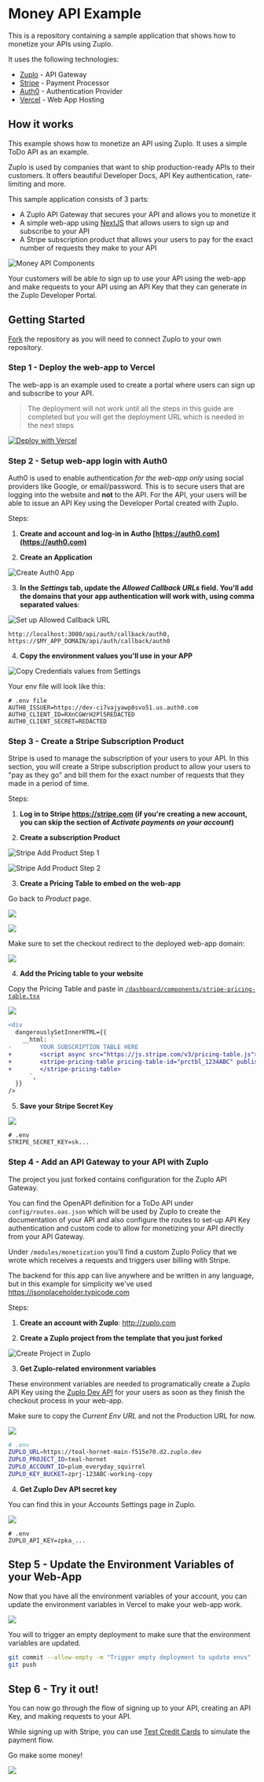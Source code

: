 # Money API Example

This is a repository containing a sample application that shows how to monetize your APIs using Zuplo.

It uses the following technologies:

- [Zuplo](https://zuplo.com) - API Gateway
- [Stripe](https://stripe.com) - Payment Processor
- [Auth0](https://auth0.com) - Authentication Provider
- [Vercel](https://vercel.com) - Web App Hosting

## How it works

This example shows how to monetize an API using Zuplo. It uses a simple ToDo API as an example.

Zuplo is used by companies that want to ship production-ready APIs to their customers. It offers beautiful Developer Docs, API Key authentication, rate-limiting and more.

This sample application consists of 3 parts:

- A Zuplo API Gateway that secures your API and allows you to monetize it
- A simple web-app using [NextJS](https://nextjs.org) that allows users to sign up and subscribe to your API
- A Stripe subscription product that allows your users to pay for the exact number of requests they make to your API

![Money API Components](./assets/money-api-components.png)

Your customers will be able to sign up to use your API using the web-app and make requests to your API using an API Key that they can generate in the Zuplo Developer Portal.

## Getting Started

[Fork](https://github.com/zuplo/money-api-example/fork) the repository as you will need to connect Zuplo to your own repository.

### Step 1 - Deploy the web-app to Vercel

The web-app is an example used to create a portal where users can sign up and subscribe to your API.

> The deployment will not work until all the steps in this guide are completed but you will get the deployment URL which is needed in the next steps

[![Deploy with Vercel](https://vercel.com/button)](https://vercel.com/new/clone?repository-url=https%3A%2F%2Fgithub.com%2Fzuplo%2Fmoney-api-example%2Ftree%2Fmain%2Fdashboard&project-name=money-api&demo-title=Money%20API&demo-description=Monetize%20your%20APIs%20in%2010%20minutes.&demo-url=https%3A%2F%2Fmoney-api.zuplo.com)

### Step 2 - Setup web-app login with Auth0

Auth0 is used to enable authentication _for the web-app only_ using social providers like Google, or email/password. This is to secure users that are logging into the website and **not** to the API. For the API, your users will be able to issue an API Key using the Developer Portal created with Zuplo.

Steps:

1. **Create and account and log-in in Autho [https://auth0.com](https://auth0.com)**

2. **Create an Application**

![Create Auth0 App](./assets/auth0-create-account.png)

3. **In the _Settings_ tab, update the _Allowed Callback URLs_ field. You'll add the domains that your app authentication will work with, using comma separated values**:

![Set up Allowed Callback URL](./assets/auth0-allowed-callback-url.png)

```
http://localhost:3000/api/auth/callback/auth0, https://$MY_APP_DOMAIN/api/auth/callback/auth0
```

4. **Copy the environment values you'll use in your APP**

![Copy Credentials values from Settings](./assets/auth0-credential-values.png)

Your env file will look like this:

```
# .env file
AUTH0_ISSUER=https://dev-ci7vajyawp0svo51.us.auth0.com
AUTH0_CLIENT_ID=RXnCGWrH2Pl5REDACTED
AUTH0_CLIENT_SECRET=REDACTED
```

### Step 3 - Create a Stripe Subscription Product

Stripe is used to manage the subscription of your users to your API. In this section, you will create a Stripe subscription product to allow your users to "pay as they go" and bill them for the exact number of requests that they made in a period of time.

Steps:

1. **Log in to Stripe https://stripe.com (if you're creating a new account, you can skip the section of _Activate payments on your account_)**

2. **Create a subscription Product**

![Stripe Add Product Step 1](./assets/stripe-add-product.png)

![Stripe Add Product Step 2](./assets/stripe-add-product-step-2.png)

3. **Create a Pricing Table to embed on the web-app**

Go back to _Product_ page.

![](./assets/stripe-add-pricing-table.png)

![](./assets/stripe-add-pricing-table-2.png)

Make sure to set the checkout redirect to the deployed web-app domain:

![](./assets/stripe-add-pricing-table-3.png)

4. **Add the Pricing table to your website**

Copy the Pricing Table and paste in [`/dashboard/components/stripe-pricing-table.tsx`](./dashboard/components/stripe-pricing-table.tsx)

![](./assets/stripe-add-pricing-table-4.png)

```diff
<div
  dangerouslySetInnerHTML={{
    __html: `
-        YOUR SUBSCRIPTION TABLE HERE
+        <script async src="https://js.stripe.com/v3/pricing-table.js"></script>
+        <stripe-pricing-table pricing-table-id="prctbl_1234ABC" publishable-key="pk_test_1234ABC">
+        </stripe-pricing-table>
      `,
  }}
/>
```

5. **Save your Stripe Secret Key**

![](./assets/stripe-get-secret-key.png)

```
# .env
STRIPE_SECRET_KEY=sk...
```

### Step 4 - Add an API Gateway to your API with Zuplo

The project you just forked contains configuration for the Zuplo API Gateway.

You can find the OpenAPI definition for a ToDo API under `config/routes.oas.json` which will be used by Zuplo to create the documentation of your API and also configure the routes to set-up API Key authentication and custom code to allow for monetizing your API directly from your API Gateway.

Under `/modules/monetization` you'll find a custom Zuplo Policy that we wrote which receives a requests and triggers user billing with Stripe.

The backend for this app can live anywhere and be written in any language, but in this example for simplicity we've used https://jsonplaceholder.typicode.com

Steps:

1. **Create an account with Zuplo**: http://zuplo.com

2. **Create a Zuplo project from the template that you just forked**

![Create Project in Zuplo](./assets/zuplo-create-project.png)

3. **Get Zuplo-related environment variables**

These environment variables are needed to programatically create a Zuplo API Key using the [Zuplo Dev API](https://dev.zuplo.com) for your users as soon as they finish the checkout process in your web-app.

Make sure to copy the _Current Env URL_ and not the Production URL for now.

![](./assets/zuplo-project-settings.png)

```sh
# .env
ZUPLO_URL=https://teal-hornet-main-f515e70.d2.zuplo.dev
ZUPLO_PROJECT_ID=teal-hornet
ZUPLO_ACCOUNT_ID=plum_everyday_squirrel
ZUPLO_KEY_BUCKET=zprj-123ABC-working-copy
```

4. **Get Zuplo Dev API secret key**

You can find this in your Accounts Settings page in Zuplo.

![](./assets/zuplo-api-key.png)

```
# .env
ZUPLO_API_KEY=zpka_...
```

## Step 5 - Update the Environment Variables of your Web-App

Now that you have all the environment variables of your account, you can update the environment variables in Vercel to make your web-app work.

![](./assets/vercel-update-envs.png)

You will to trigger an empty deployment to make sure that the environment variables are updated.

```sh
git commit --allow-empty -m "Trigger empty deployment to update envs"
git push
```

## Step 6 - Try it out!

You can now go through the flow of signing up to your API, creating an API Key, and making requests to your API.

While signing up with Stripe, you can use [Test Credit Cards](https://stripe.com/docs/testing) to simulate the payment flow.

Go make some money!

![](./assets/money-api-ready.png)
